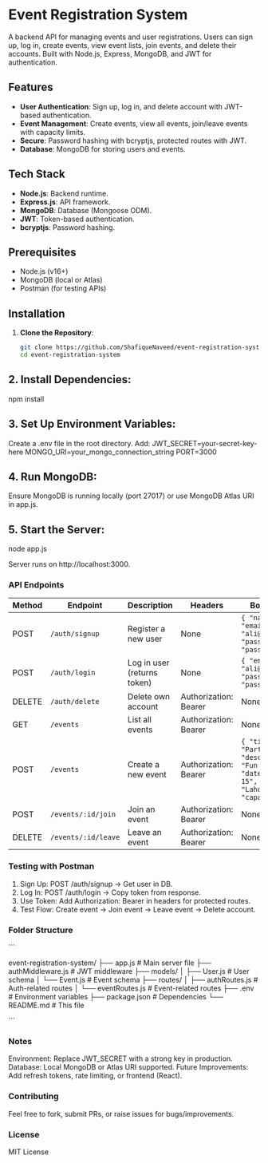 # Event Registration System

A backend API for managing events and user registrations. Users can sign up, log in, create events, view event lists, join events, and delete their accounts. Built with Node.js, Express, MongoDB, and JWT for authentication.

## Features
- **User Authentication**: Sign up, log in, and delete account with JWT-based authentication.
- **Event Management**: Create events, view all events, join/leave events with capacity limits.
- **Secure**: Password hashing with bcryptjs, protected routes with JWT.
- **Database**: MongoDB for storing users and events.

## Tech Stack
- **Node.js**: Backend runtime.
- **Express.js**: API framework.
- **MongoDB**: Database (Mongoose ODM).
- **JWT**: Token-based authentication.
- **bcryptjs**: Password hashing.

## Prerequisites
- Node.js (v16+)
- MongoDB (local or Atlas)
- Postman (for testing APIs)

## Installation
1. **Clone the Repository**:
   ```bash
   git clone https://github.com/ShafiqueNaveed/event-registration-system.git
   cd event-registration-system

## 2. Install Dependencies:

npm install

## 3. Set Up Environment Variables:

Create a .env file in the root directory.
Add:
JWT_SECRET=your-secret-key-here
MONGO_URI=your_mongo_connection_string
PORT=3000 

## 4. Run MongoDB:

Ensure MongoDB is running locally (port 27017) or use MongoDB Atlas URI in app.js.

## 5. Start the Server:

node app.js

Server runs on http://localhost:3000.

### API Endpoints

| Method | Endpoint                | Description                     | Headers                     | Body Example                                  |
|--------|-------------------------|---------------------------------|-----------------------------|-----------------------------------------------|
| POST   | `/auth/signup`         | Register a new user            | None                        | `{ "name": "Ali", "email": "ali@example.com", "password": "pass123" }` |
| POST   | `/auth/login`          | Log in user (returns token)    | None                        | `{ "email": "ali@example.com", "password": "pass123" }` |
| DELETE | `/auth/delete`         | Delete own account             | Authorization: Bearer <token>| None                                          |
| GET    | `/events`              | List all events                | Authorization: Bearer <token>| None                                          |
| POST   | `/events`              | Create a new event             | Authorization: Bearer <token>| `{ "title": "Party", "description": "Fun event", "date": "2025-12-15", "location": "Lahore", "capacity": 10 }` |
| POST   | `/events/:id/join`     | Join an event                  | Authorization: Bearer <token>| None                                          |
| DELETE | `/events/:id/leave`    | Leave an event                 | Authorization: Bearer <token>| None                                          |


### Testing with Postman

1. Sign Up: POST /auth/signup → Get user in DB.
2. Log In: POST /auth/login → Copy token from response.
3. Use Token: Add Authorization: Bearer <token> in headers for protected routes.
4. Test Flow: Create event → Join event → Leave event → Delete account.


### Folder Structure

\`\`\`

event-registration-system/
├── app.js              # Main server file
├── authMiddleware.js   # JWT middleware
├── models/
│   ├── User.js        # User schema
│   └── Event.js       # Event schema
├── routes/
│   ├── authRoutes.js  # Auth-related routes
│   └── eventRoutes.js # Event-related routes
├── .env               # Environment variables
├── package.json       # Dependencies
└── README.md          # This file

\`\`\`

### Notes

Environment: Replace JWT_SECRET with a strong key in production.
Database: Local MongoDB or Atlas URI supported.
Future Improvements: Add refresh tokens, rate limiting, or frontend (React).

### Contributing

Feel free to fork, submit PRs, or raise issues for bugs/improvements.

### License

MIT License
